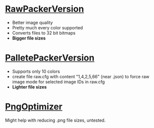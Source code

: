 # [RawPackerVersion](Tools/RawPackerVersion)
- Better image quality
- Pretty much every color supported
- Converts files to 32 bit bitmaps
- **Bigger file sizes**
 
# [PalletePackerVersion](tools/PalletePackerVersion)
- Supports only 10 colors
- create file raw.cfg with content "1,4,2,5,66" (near .json) to force raw image mode for selected image IDs in raw.cfg
- **Lighter file sizes**
 
 # [PngOptimizer](Tools/PngOptimizer)
 Might help with reducing .png file sizes, untested.
